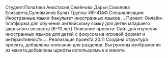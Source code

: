 Студент:Полатова Анастасия,Семёнова Дарья,Соколова Елизавета,Сулейманов Булат
Группа: ИЯ-41АФ
Специализация: Иностранные языки
Факультет иностранных языков
...
Проект: Онлайн-платформа для обучения английскому языку для детей младшего школьного возраста (6-10 лет)
Описание проекта: Сайт для изучения иностранных языков для детей с фокусом на игровой формат и интерактивность
...
Реализация проекта
20.11 Создана структура проекта, добавлены описания для разделов. Выгружены изображения из макета,добавлены шрифты используемые в макете.
